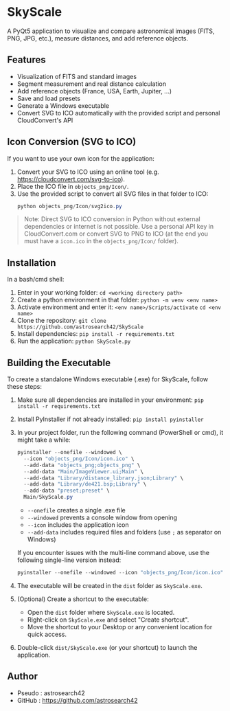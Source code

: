 # SkyScale

A PyQt5 application to visualize and compare astronomical images (FITS, PNG, JPG, etc.), measure distances, and add reference objects.

## Features
- Visualization of FITS and standard images
- Segment measurement and real distance calculation
- Add reference objects (France, USA, Earth, Jupiter, ...)
- Save and load presets
- Generate a Windows executable
- Convert SVG to ICO automatically with the provided script and personal CloudConvert's API 

## Icon Conversion (SVG to ICO)
If you want to use your own icon for the application:

1. Convert your SVG to ICO using an online tool (e.g. https://cloudconvert.com/svg-to-ico).
2. Place the ICO file in `objects_png/Icon/`.
3. Use the provided script to convert all SVG files in that folder to ICO:
   ```powershell
   python objects_png/Icon/svg2ico.py
   ```
   
> Note: Direct SVG to ICO conversion in Python without external dependencies or internet is not possible. Use a personal API key in CloudConvert.com or convert SVG to PNG to ICO (at the end you must have a `icon.ico` in the `objects_png/Icon/` folder).

## Installation 
In a bash/cmd shell:
1. Enter in your working folder:
   `cd <working directory path>`
1. Create a python environment in that folder:
   `python -m venv <env name>`
2. Activate environment and enter it:
   `<env name>/Scripts/activate`
   `cd <env name>`
2. Clone the repository:
   `git clone https://github.com/astrosearch42/SkyScale`
3. Install dependencies:
   `pip install -r requirements.txt`
4. Run the application:
   `python SkyScale.py`


## Building the Executable
To create a standalone Windows executable (.exe) for SkyScale, follow these steps:
1. Make sure all dependencies are installed in your environment:
   `pip install -r requirements.txt`
2. Install PyInstaller if not already installed:
   `pip install pyinstaller`
3. In your project folder, run the following command (PowerShell or cmd), it might take a while:
   ```powershell
   pyinstaller --onefile --windowed \
     --icon "objects_png/Icon/icon.ico" \
     --add-data "objects_png;objects_png" \
     --add-data "Main/ImageViewer.ui;Main" \
     --add-data "Library/distance_library.json;Library" \
     --add-data "Library/de421.bsp;Library" \
     --add-data "preset;preset" \
     Main/SkyScale.py
   ```
   - `--onefile` creates a single .exe file
   - `--windowed` prevents a console window from opening
   - `--icon` includes the application icon
   - `--add-data` includes required files and folders (use `;` as separator on Windows)

   If you encounter issues with the multi-line command above, use the following single-line version instead:

   ```powershell
   pyinstaller --onefile --windowed --icon "objects_png/Icon/icon.ico" --add-data "objects_png;objects_png" --add-data "Main/ImageViewer.ui;Main" --add-data "Library/distance_library.json;Library" --add-data "Library/de421.bsp;Library" --add-data "preset;preset" Main/SkyScale.py
   ```

4. The executable will be created in the `dist` folder as `SkyScale.exe`.

5. (Optional) Create a shortcut to the executable:
   - Open the `dist` folder where `SkyScale.exe` is located.
   - Right-click on `SkyScale.exe` and select "Create shortcut".
   - Move the shortcut to your Desktop or any convenient location for quick access.

6. Double-click `dist/SkyScale.exe` (or your shortcut) to launch the application.

## Author
- Pseudo : astrosearch42 
- GitHub : https://github.com/astrosearch42
